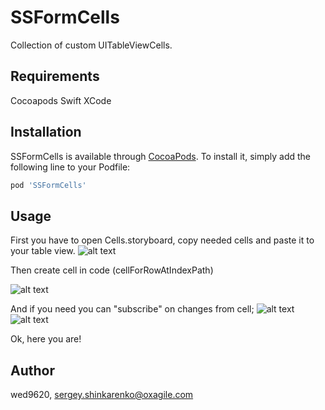# SSFormCells
Collection of custom UITableViewCells.

## Requirements
Cocoapods
Swift
XCode

## Installation

SSFormCells is available through [CocoaPods](https://cocoapods.org). To install
it, simply add the following line to your Podfile:

```ruby
pod 'SSFormCells'
```

## Usage

First you have to open Cells.storyboard, copy needed cells and paste it to your table view.
![alt text](https://ibb.co/eAfuoJ)

Then create cell in code (cellForRowAtIndexPath)

![alt text](https://ibb.co/bJhJFy)

And if you need you can "subscribe" on changes from cell;
![alt text](https://ibb.co/ktm0TJ)
![alt text](https://ibb.co/j2XeNd)

Ok, here you are!

## Author

wed9620, sergey.shinkarenko@oxagile.com
